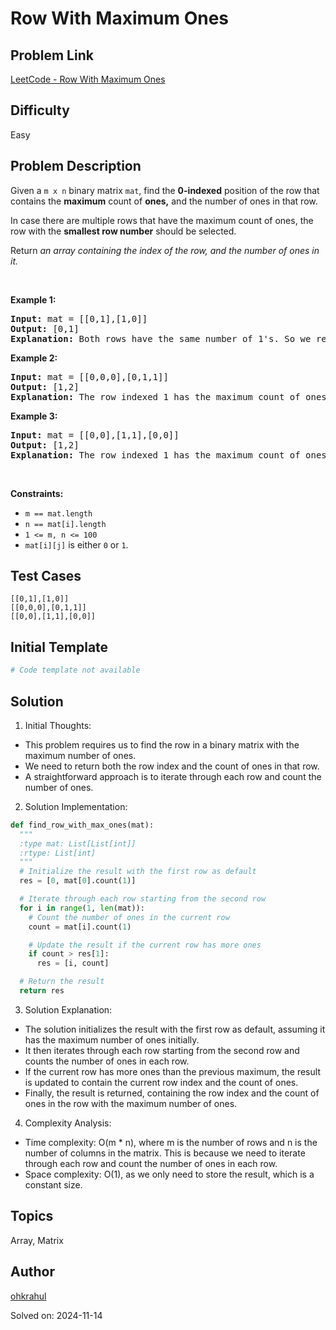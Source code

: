 # Row With Maximum Ones

## Problem Link
[LeetCode - Row With Maximum Ones](https://leetcode.com/problems/row-with-maximum-ones/)

## Difficulty
Easy

## Problem Description
<p>Given a <code>m x n</code> binary matrix <code>mat</code>, find the <strong>0-indexed</strong> position of the row that contains the <strong>maximum</strong> count of <strong>ones,</strong> and the number of ones in that row.</p>

<p>In case there are multiple rows that have the maximum count of ones, the row with the <strong>smallest row number</strong> should be selected.</p>

<p>Return<em> an array containing the index of the row, and the number of ones in it.</em></p>

<p>&nbsp;</p>
<p><strong class="example">Example 1:</strong></p>

<pre>
<strong>Input:</strong> mat = [[0,1],[1,0]]
<strong>Output:</strong> [0,1]
<strong>Explanation:</strong> Both rows have the same number of 1&#39;s. So we return the index of the smaller row, 0, and the maximum count of ones (1<code>)</code>. So, the answer is [0,1]. 
</pre>

<p><strong class="example">Example 2:</strong></p>

<pre>
<strong>Input:</strong> mat = [[0,0,0],[0,1,1]]
<strong>Output:</strong> [1,2]
<strong>Explanation:</strong> The row indexed 1 has the maximum count of ones <code>(2)</code>. So we return its index, <code>1</code>, and the count. So, the answer is [1,2].
</pre>

<p><strong class="example">Example 3:</strong></p>

<pre>
<strong>Input:</strong> mat = [[0,0],[1,1],[0,0]]
<strong>Output:</strong> [1,2]
<strong>Explanation:</strong> The row indexed 1 has the maximum count of ones (2). So the answer is [1,2].
</pre>

<p>&nbsp;</p>
<p><strong>Constraints:</strong></p>

<ul>
	<li><code>m == mat.length</code>&nbsp;</li>
	<li><code>n == mat[i].length</code>&nbsp;</li>
	<li><code>1 &lt;= m, n &lt;= 100</code>&nbsp;</li>
	<li><code>mat[i][j]</code> is either <code>0</code> or <code>1</code>.</li>
</ul>


## Test Cases
```
[[0,1],[1,0]]
[[0,0,0],[0,1,1]]
[[0,0],[1,1],[0,0]]
```

## Initial Template
```python
# Code template not available
```

## Solution
1. Initial Thoughts:

- This problem requires us to find the row in a binary matrix with the maximum number of ones.
- We need to return both the row index and the count of ones in that row.
- A straightforward approach is to iterate through each row and count the number of ones.

2. Solution Implementation:
```python
def find_row_with_max_ones(mat):
  """
  :type mat: List[List[int]]
  :rtype: List[int]
  """
  # Initialize the result with the first row as default
  res = [0, mat[0].count(1)]

  # Iterate through each row starting from the second row
  for i in range(1, len(mat)):
    # Count the number of ones in the current row
    count = mat[i].count(1)

    # Update the result if the current row has more ones
    if count > res[1]:
      res = [i, count]

  # Return the result
  return res
```

3. Solution Explanation:

- The solution initializes the result with the first row as default, assuming it has the maximum number of ones initially.
- It then iterates through each row starting from the second row and counts the number of ones in each row.
- If the current row has more ones than the previous maximum, the result is updated to contain the current row index and the count of ones.
- Finally, the result is returned, containing the row index and the count of ones in the row with the maximum number of ones.

4. Complexity Analysis:

- Time complexity: O(m * n), where m is the number of rows and n is the number of columns in the matrix. This is because we need to iterate through each row and count the number of ones in each row.
- Space complexity: O(1), as we only need to store the result, which is a constant size.

## Topics
Array, Matrix

## Author
[ohkrahul](https://github.com/ohkrahul)

Solved on: 2024-11-14
